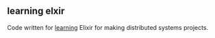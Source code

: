 ## learning elxir

Code written for [learning](https://elixirschool.com/en/lessons/) Elixir for making distributed systems projects.





